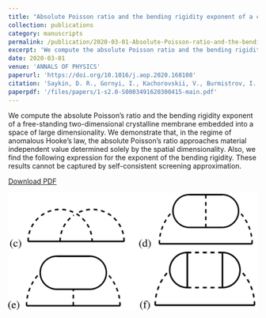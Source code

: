 ```yaml
---
title: "Absolute Poisson ratio and the bending rigidity exponent of a crystalline two-dimensional membrane"
collection: publications
category: manuscripts
permalink: /publication/2020-03-01-Absolute-Poisson-ratio-and-the-bending-rigidity-exponent-of-a-crystalline-two-dimensional-membrane
excerpt: 'We compute the absolute Poisson ratio and the bending rigidity exponent of a free-standing two-dimensional crystalline membrane embedded into a space of large dimensionality.'
date: 2020-03-01
venue: 'ANNALS OF PHYSICS'
paperurl: 'https://doi.org/10.1016/j.aop.2020.168108'
citation: 'Saykin, D. R., Gornyi, I., Kachorovskii, V., Burmistrov, I. S. (2020). &quot;Absolute Poisson ratio and the bending rigidity exponent of a crystalline two-dimensional membrane.&quot; <i>ANNALS OF PHYSICS</i>. 414.'
paperpdf: '/files/papers/1-s2.0-S0003491620300415-main.pdf'
---
```

We compute the absolute Poisson’s ratio and the bending rigidity exponent of a free-standing two-dimensional crystalline membrane embedded into a space of large dimensionality. We demonstrate that, in the regime of anomalous Hooke’s law, the absolute Poisson’s ratio approaches material independent value determined solely by the spatial dimensionality. Also, we find the following expression for the exponent of the bending rigidity. These results cannot be captured by self-consistent screening approximation.

[Download PDF](https://saykind.github.io/files/papers/1-s2.0-S0003491620300415-main.pdf)

![Preview](/images/papers/2020-03-01-Absolute-Poisson-ratio-and-the-bending-rigidity-exponent-of-a-crystalline-two-dimensional-membrane.jpg)
